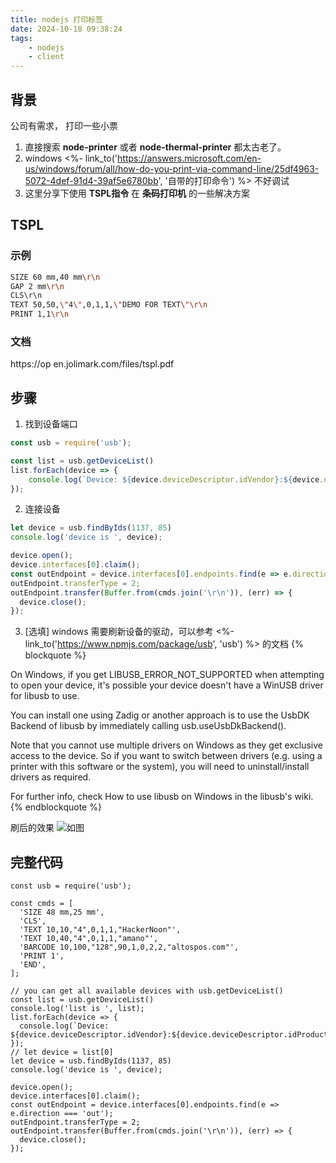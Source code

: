 ```yaml
---
title: nodejs 打印标签
date: 2024-10-18 09:38:24
tags:
    - nodejs
    - client
---
```



## 背景

公司有需求， 打印一些小票
1. 直接搜索 **node-printer** 或者 **node-thermal-printer** 都太古老了。
2. windows <%- link_to('https://answers.microsoft.com/en-us/windows/forum/all/how-do-you-print-via-command-line/25df4963-5072-4def-91d4-39af5e6780bb', '自带的打印命令') %>  不好调试
3. 这里分享下使用 **TSPL指令** 在 **条码打印机** 的一些解决方案


## TSPL 

### 示例
```bash
SIZE 60 mm,40 mm\r\n
GAP 2 mm\r\n
CLS\r\n
TEXT 50,50,\"4\",0,1,1,\"DEMO FOR TEXT\"\r\n
PRINT 1,1\r\n
```

### 文档
https://op
en.jolimark.com/files/tspl.pdf

## 步骤

1. 找到设备端口
```js
const usb = require('usb');

const list = usb.getDeviceList()
list.forEach(device => {
    console.log(`Device: ${device.deviceDescriptor.idVendor}:${device.deviceDescriptor.idProduct}`);
});
```

2. 连接设备
```js
let device = usb.findByIds(1137, 85)
console.log('device is ', device);

device.open();
device.interfaces[0].claim();
const outEndpoint = device.interfaces[0].endpoints.find(e => e.direction === 'out');
outEndpoint.transferType = 2;
outEndpoint.transfer(Buffer.from(cmds.join('\r\n')), (err) => {
  device.close();
});
```

3. [选填] windows 需要刷新设备的驱动，可以参考 <%- link_to('https://www.npmjs.com/package/usb', 'usb') %> 的文档
{% blockquote %}

On Windows, if you get LIBUSB_ERROR_NOT_SUPPORTED when attempting to open your device, it's possible your device doesn't have a WinUSB driver for libusb to use.

You can install one using Zadig or another approach is to use the UsbDK Backend of libusb by immediately calling usb.useUsbDkBackend().

Note that you cannot use multiple drivers on Windows as they get exclusive access to the device. So if you want to switch between drivers (e.g. using a printer with this software or the system), you will need to uninstall/install drivers as required.

For further info, check How to use libusb on Windows in the libusb's wiki.
{% endblockquote %}

刷后的效果 ![如图](/images/zadig.png)



## 完整代码
```
const usb = require('usb');

const cmds = [
  'SIZE 48 mm,25 mm',
  'CLS',
  'TEXT 10,10,"4",0,1,1,"HackerNoon"',
  'TEXT 10,40,"4",0,1,1,"amano"',
  'BARCODE 10,100,"128",90,1,0,2,2,"altospos.com"',
  'PRINT 1',
  'END',
];

// you can get all available devices with usb.getDeviceList()
const list = usb.getDeviceList()
console.log('list is ', list);
list.forEach(device => {
  console.log(`Device: ${device.deviceDescriptor.idVendor}:${device.deviceDescriptor.idProduct}`);
});
// let device = list[0]
let device = usb.findByIds(1137, 85)
console.log('device is ', device);

device.open();
device.interfaces[0].claim();
const outEndpoint = device.interfaces[0].endpoints.find(e => e.direction === 'out');
outEndpoint.transferType = 2;
outEndpoint.transfer(Buffer.from(cmds.join('\r\n')), (err) => {
  device.close();
});
```